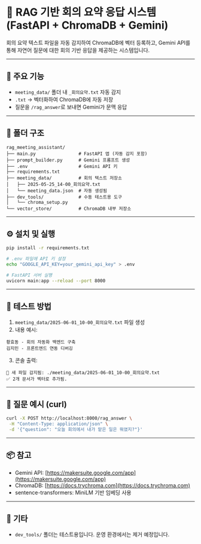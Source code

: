 # 🤖 RAG 기반 회의 요약 응답 시스템 (FastAPI + ChromaDB + Gemini)

회의 요약 텍스트 파일을 자동 감지하여 ChromaDB에 벡터 등록하고, Gemini API를 통해 자연어 질문에 대한 회의 기반 응답을 제공하는 시스템입니다.

---

## 🚀 주요 기능

- `meeting_data/` 폴더 내 `_회의요약.txt` 자동 감지
- `.txt` → 벡터화하여 ChromaDB에 자동 저장
- 질문을 `/rag_answer`로 보내면 Gemini가 문맥 응답

---

## 📁 폴더 구조

```
rag_meeting_assistant/
├── main.py                # FastAPI 앱 (자동 감지 포함)
├── prompt_builder.py      # Gemini 프롬프트 생성
├── .env                   # Gemini API 키
├── requirements.txt
├── meeting_data/          # 회의 텍스트 저장소
│   ├── 2025-05-25_14-00_회의요약.txt
│   └── meeting_data.json  # 자동 생성됨
├── dev_tools/             # 수동 테스트용 도구
│   └── chroma_setup.py
└── vector_store/          # ChromaDB 내부 저장소
```

---

## ⚙️ 설치 및 실행

```bash
pip install -r requirements.txt

# .env 파일에 API 키 설정
echo "GOOGLE_API_KEY=your_gemini_api_key" > .env

# FastAPI 서버 실행
uvicorn main:app --reload --port 8000
```

---

## 🧪 테스트 방법

1. `meeting_data/2025-06-01_10-00_회의요약.txt` 파일 생성
2. 내용 예시:

```
황효동 - 회의 자동화 백엔드 구축
김지민 - 프론트엔드 연동 디버깅
```

3. 콘솔 출력:

```
📁 새 파일 감지됨: ./meeting_data/2025-06-01_10-00_회의요약.txt
✅ 2개 문서가 벡터로 추가됨.
```

---

## 🧠 질문 예시 (curl)

```bash
curl -X POST http://localhost:8000/rag_answer \
 -H "Content-Type: application/json" \
 -d '{"question": "오늘 회의에서 내가 맡은 일은 뭐였지?"}'
```

---

## 📦 참고

- Gemini API: [https://makersuite.google.com/app](https://makersuite.google.com/app)
- ChromaDB: [https://docs.trychroma.com](https://docs.trychroma.com)
- sentence-transformers: MiniLM 기반 임베딩 사용

---

## 📌 기타

- `dev_tools/` 폴더는 테스트용입니다. 운영 환경에서는 제거 예정입니다.

```

```
